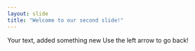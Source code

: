```yaml
---
layout: slide
title: "Welcome to our second slide!"
---
```

Your text, added something new
Use the left arrow to go back!
